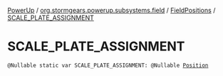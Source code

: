 [PowerUp](../../index.md) / [org.stormgears.powerup.subsystems.field](../index.md) / [FieldPositions](index.md) / [SCALE_PLATE_ASSIGNMENT](./-s-c-a-l-e_-p-l-a-t-e_-a-s-s-i-g-n-m-e-n-t.md)

# SCALE_PLATE_ASSIGNMENT

`@Nullable static var SCALE_PLATE_ASSIGNMENT: @Nullable `[`Position`](../../org.stormgears.powerup.subsystems.navigator/-position/index.md)